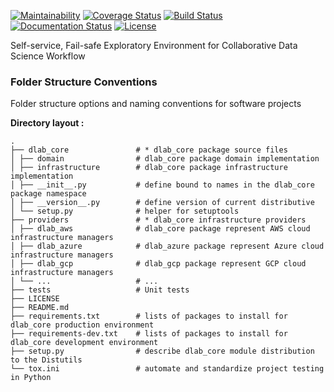 [![Maintainability](https://api.codeclimate.com/v1/badges/2270e9542f8d3ce871a5/maintainability)](https://codeclimate.com/github/mediapills/dlab/maintainability)
[![Coverage Status](https://codecov.io/gh/mediapills/dlab/branch/master/graph/badge.svg)](https://codecov.io/gh/mediapills/dlab)
[![Build Status](https://travis-ci.com/mediapills/dlab.svg?branch=master)](https://travis-ci.com/mediapills/dlab)
[![Documentation Status](https://readthedocs.org/projects/dlab/badge/?version=latest)](https://dlab.readthedocs.io/en/latest)
[![License](http://img.shields.io/:license-Apache%202-blue.svg)](http://www.apache.org/licenses/LICENSE-2.0.txt)

Self-service, Fail-safe Exploratory Environment for Collaborative Data Science Workflow 

### Folder Structure Conventions

Folder structure options and naming conventions for software projects

**Directory layout :**

    .
    ├── dlab_core               # * dlab_core package source files
    │ ├── domain                # dlab_core package domain implementation 
    │ ├── infrastructure        # dlab_core package infrastructure implementation
    │ ├── __init__.py           # define bound to names in the dlab_core package namespace
    │ ├── __version__.py        # define version of current distributive 
    │ └── setup.py              # helper for setuptools
    ├── providers               # * dlab_core infrastructure providers
    │ ├── dlab_aws              # dlab_core package represent AWS cloud infrastructure managers
    │ ├── dlab_azure            # dlab_azure package represent Azure cloud infrastructure managers
    │ ├── dlab_gcp              # dlab_gcp package represent GCP cloud infrastructure managers
    │ └── ...                   # ...
    ├── tests                   # Unit tests
    ├── LICENSE                 
    ├── README.md               
    ├── requirements.txt        # lists of packages to install for dlab_core production environment
    ├── requirements-dev.txt    # lists of packages to install for dlab_core development environment
    ├── setup.py                # describe dlab_core module distribution to the Distutils
    └── tox.ini                 # automate and standardize project testing in Python 
